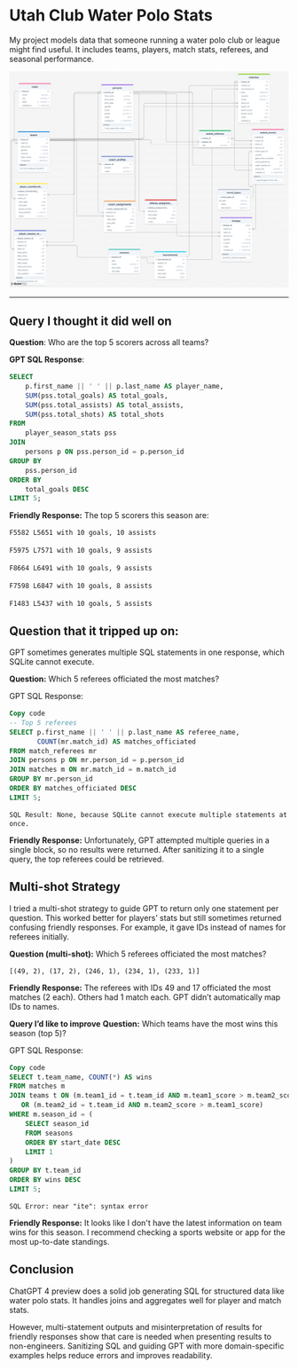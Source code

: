 # Utah Club Water Polo Stats

My project models data that someone running a water polo club or league might find useful. It includes teams, players, match stats, referees, and seasonal performance.

![Schema](schema.png) <!-- Replace with your schema image -->

---

## Query I thought it did well on

**Question**: Who are the top 5 scorers across all teams?

**GPT SQL Response**:
```sql
SELECT 
    p.first_name || ' ' || p.last_name AS player_name,
    SUM(pss.total_goals) AS total_goals,
    SUM(pss.total_assists) AS total_assists,
    SUM(pss.total_shots) AS total_shots
FROM
    player_season_stats pss
JOIN
    persons p ON pss.person_id = p.person_id
GROUP BY
    pss.person_id
ORDER BY
    total_goals DESC
LIMIT 5;
```
**Friendly Response:**
The top 5 scorers this season are:

    F5582 L5651 with 10 goals, 10 assists

    F5975 L7571 with 10 goals, 9 assists

    F8664 L6491 with 10 goals, 9 assists

    F7598 L6847 with 10 goals, 8 assists

    F1483 L5437 with 10 goals, 5 assists

## Question that it tripped up on:
GPT sometimes generates multiple SQL statements in one response, which SQLite cannot execute.

**Question:** Which 5 referees officiated the most matches?

GPT SQL Response:

```sql
Copy code
-- Top 5 referees
SELECT p.first_name || ' ' || p.last_name AS referee_name,
       COUNT(mr.match_id) AS matches_officiated
FROM match_referees mr
JOIN persons p ON mr.person_id = p.person_id
JOIN matches m ON mr.match_id = m.match_id
GROUP BY mr.person_id
ORDER BY matches_officiated DESC
LIMIT 5;
```
    SQL Result: None, because SQLite cannot execute multiple statements at once.

**Friendly Response:**
Unfortunately, GPT attempted multiple queries in a single block, so no results were returned. After sanitizing it to a single query, the top referees could be retrieved.

## Multi-shot Strategy
I tried a multi-shot strategy to guide GPT to return only one statement per question. This worked better for players’ stats but still sometimes returned confusing friendly responses. For example, it gave IDs instead of names for referees initially.

**Question (multi-shot):** Which 5 referees officiated the most matches?

    [(49, 2), (17, 2), (246, 1), (234, 1), (233, 1)]

**Friendly Response:**
The referees with IDs 49 and 17 officiated the most matches (2 each). Others had 1 match each. GPT didn’t automatically map IDs to names.

**Query I’d like to improve**
**Question:** Which teams have the most wins this season (top 5)?

GPT SQL Response:

```sql
Copy code
SELECT t.team_name, COUNT(*) AS wins
FROM matches m
JOIN teams t ON (m.team1_id = t.team_id AND m.team1_score > m.team2_score)
   OR (m.team2_id = t.team_id AND m.team2_score > m.team1_score)
WHERE m.season_id = (
    SELECT season_id
    FROM seasons
    ORDER BY start_date DESC
    LIMIT 1
)
GROUP BY t.team_id
ORDER BY wins DESC
LIMIT 5;
```
    SQL Error: near "ite": syntax error

**Friendly Response:**
It looks like I don't have the latest information on team wins for this season. I recommend checking a sports website or app for the most up-to-date standings.

## Conclusion
ChatGPT 4 preview does a solid job generating SQL for structured data like water polo stats. It handles joins and aggregates well for player and match stats.

However, multi-statement outputs and misinterpretation of results for friendly responses show that care is needed when presenting results to non-engineers. Sanitizing SQL and guiding GPT with more domain-specific examples helps reduce errors and improves readability.